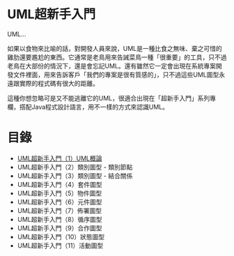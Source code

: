 # UML超新手入門

UML...

如果以食物來比喻的話，對開發人員來說，UML是一種比食之無味、棄之可惜的雞肋還要尷尬的東西。它通常是老鳥用來告誡菜鳥一種「很重要」的工具，只不過老鳥在大部份的情況下，還是會忘記UML。還有雖然它一定會出現在系統專案開發文件裡面，用來告訴客戶「我們的專案是很有質感的」，只不過這些UML圖型永遠跟實際的程式碼有很大的距離。

這種你想忽略可是又不能逃離它的UML，很適合出現在「超新手入門」系列專欄，搭配Java程式設計語言，用不一樣的方式來認識UML。

# 目錄

* [UML超新手入門（1）UML概論](http://www.codedata.com.tw/java/umltutorial-01/)
* UML超新手入門（2）類別圖型 - 類別節點
* UML超新手入門（3）類別圖型 - 結合關係
* UML超新手入門（4）套件圖型
* UML超新手入門（5）物件圖型
* UML超新手入門（6）元件圖型
* UML超新手入門（7）佈署圖型
* UML超新手入門（8）循序圖型
* UML超新手入門（9）合作圖型
* UML超新手入門（10）狀態圖型
* UML超新手入門（11）活動圖型
